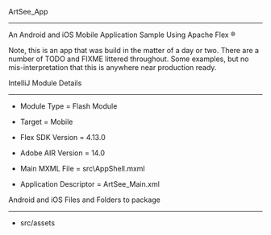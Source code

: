 ArtSee_App
* * *

An Android and iOS Mobile Application Sample Using Apache Flex ®

Note, this is an app that was build in the matter of a day or two. There are a number of TODO and FIXME 
littered throughout. Some examples, but no mis-interpretation that this is anywhere near production ready.


IntelliJ Module Details
* * *

* Module Type = Flash Module
* Target = Mobile
* Flex SDK Version = 4.13.0
* Adobe AIR Version = 14.0

* Main MXML File = src\AppShell.mxml
* Application Descriptor = ArtSee_Main.xml


Android and iOS Files and Folders to package
* * *

* src/assets